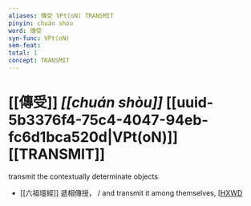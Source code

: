 ```yaml
---
aliases: 傳受 VPt(oN) TRANSMIT
pinyin: chuán shòu
word: 傳受
syn-func: VPt(oN)
sem-feat: 
total: 1
concept: TRANSMIT 
---
```

# [[傳受]] *[[chuán shòu]]*  [[uuid-5b3376f4-75c4-4047-94eb-fc6d1bca520d|VPt(oN)]] [[TRANSMIT]]
transmit the contextually determinate objects
 - [[六祖壇經]] 遞相傳授， / and transmit it among themselves, [[HXWD](https://hxwd.org/textview.html?location=KR6q0082_T_001-0337a.13)